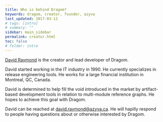 ```yaml
---
title: Who is behind Dragom?
keywords: dragom, creator, founder, azyva
last_updated: 2017-03-12
# tags: [intro]
# summary: ""
sidebar: main_sidebar
permalink: creator.html
toc: false
# folder: intro
---
```


<a href="https://www.linkedin.com/in/david-raymond-778a28a" target="_blank">David Raymond</a>
is the creator and lead developer of Dragom.

David started working in the IT industry in 1990. He currently specializes in
release engineering tools. He works for a large financial institution in
Montreal, QC, Canada.

David is determined to help fill the void introduced in the market by
artifact-based development tools in relation to multi-module reference graphs.
He hopes to achieve this goal with Dragom.

David can be reached at
<a href="mailto:david.raymond@azyva.ca?Subject=Dragom">david.raymond@azyva.ca</a>.
He will hapilly respond to people having questions about or otherwise interested
by Dragom.